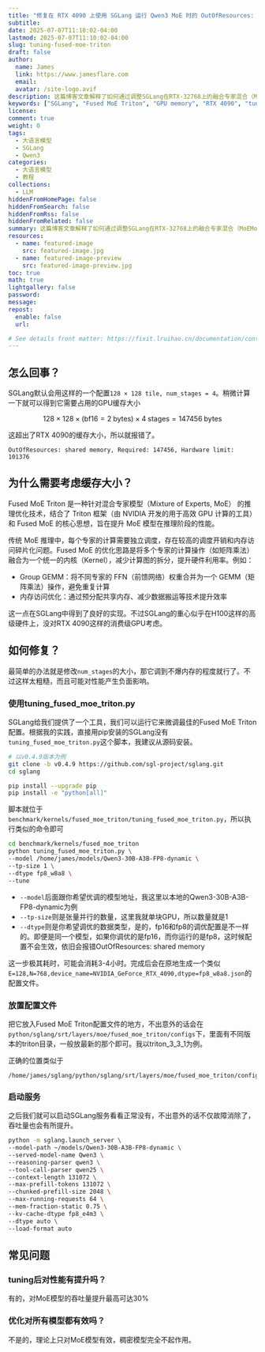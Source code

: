 ```yaml
---
title: "修复在 RTX 4090 上使用 SGLang 运行 Qwen3 MoE 时的 OutOfResources: shared memory 错误"
subtitle:
date: 2025-07-07T11:10:02-04:00
lastmod: 2025-07-07T11:10:02-04:00
slug: tuning-fused-moe-triton
draft: false
author:
  name: James
  link: https://www.jamesflare.com
  email:
  avatar: /site-logo.avif
description: 这篇博客文章解释了如何通过调整SGLang在RTX-32768上的融合专家混合（MoEMoe）Triton配置来解决GPU内存溢出问题，并优化专家混合（MoEMoe）模型的性能。
keywords: ["SGLang", "Fused MoE Triton", "GPU memory", "RTX 4090", "tuning script", "MoE models"]
license:
comment: true
weight: 0
tags:
  - 大语言模型
  - SGLang
  - Qwen3
categories:
  - 大语言模型
  - 教程
collections:
  - LLM
hiddenFromHomePage: false
hiddenFromSearch: false
hiddenFromRss: false
hiddenFromRelated: false
summary: 这篇博客文章解释了如何通过调整SGLang在RTX-32768上的融合专家混合（MoEMoe）Triton配置来解决GPU内存溢出问题，并优化专家混合（MoEMoe）模型的性能。
resources:
  - name: featured-image
    src: featured-image.jpg
  - name: featured-image-preview
    src: featured-image-preview.jpg
toc: true
math: true
lightgallery: false
password:
message:
repost:
  enable: false
  url:

# See details front matter: https://fixit.lruihao.cn/documentation/content-management/introduction/#front-matter
---
```


<!--more-->

## 怎么回事？

SGLang默认会用这样的一个配置`128 × 128 tile, num_stages = 4`。稍微计算一下就可以得到它需要占用的GPU缓存大小

$$128 \times 128 \times ( \text{bf16} = 2 \; \text{bytes} ) \times 4 \; \text{stages} = 147 456 \; \text{bytes}$$

这超出了RTX 4090的缓存大小，所以就报错了。

```console
OutOfResources: shared memory, Required: 147456, Hardware limit: 101376
```

## 为什么需要考虑缓存大小？

Fused MoE Triton 是一种针对混合专家模型（Mixture of Experts, MoE） 的推理优化技术，结合了 Triton 框架（由 NVIDIA 开发的用于高效 GPU 计算的工具）和 Fused MoE 的核心思想，旨在提升 MoE 模型在推理阶段的性能。

传统 MoE 推理中，每个专家的计算需要独立调度，存在较高的调度开销和内存访问碎片化问题。Fused MoE 的优化思路是将多个专家的计算操作（如矩阵乘法）融合为一个统一的内核（Kernel），减少计算图的拆分，提升硬件利用率。例如：

- Group GEMM：将不同专家的 FFN（前馈网络）权重合并为一个 GEMM（矩阵乘法）操作，避免重复计算
- 内存访问优化：通过预分配共享内存、减少数据搬运等技术提升效率

这一点在SGLang中得到了良好的实现。不过SGLang的重心似乎在H100这样的高级硬件上，没对RTX 4090这样的消费级GPU考虑。

## 如何修复？

最简单的办法就是修改`num_stages`的大小，那它调到不爆内存的程度就行了。不过这样太粗糙，而且可能对性能产生负面影响。

### 使用tuning_fused_moe_triton.py

SGLang给我们提供了一个工具，我们可以运行它来微调最佳的Fused MoE Triton配置。根据我的实践，直接用pip安装的SGLang没有`tuning_fused_moe_triton.py`这个脚本，我建议从源码安装。

```bash
# 以v0.4.9版本为例
git clone -b v0.4.9 https://github.com/sgl-project/sglang.git
cd sglang

pip install --upgrade pip
pip install -e "python[all]"
```

脚本就位于`benchmark/kernels/fused_moe_triton/tuning_fused_moe_triton.py`，所以执行类似的命令即可

```bash
cd benchmark/kernels/fused_moe_triton
python tuning_fused_moe_triton.py \
--model /home/james/models/Qwen3-30B-A3B-FP8-dynamic \
--tp-size 1 \
--dtype fp8_w8a8 \
--tune
```

- `--model`后面跟你希望优调的模型地址，我这里以本地的Qwen3-30B-A3B-FP8-dynamic为例
- `--tp-size`则是张量并行的数量，这里我就单块GPU，所以数量就是1
- `--dtype`则是你希望调优的数据类型，是的，fp16和fp8的调优配置是不一样的。即便是同一个模型，如果你调优的是fp16，而你运行的是fp8，这时候配置不会生效，依旧会报错OutOfResources: shared memory

这一步极其耗时，可能会消耗3-4小时。完成后会在原地生成一个类似`E=128,N=768,device_name=NVIDIA_GeForce_RTX_4090,dtype=fp8_w8a8.json`的配置文件。

### 放置配置文件

把它放入Fused MoE Triton配置文件的地方，不出意外的话会在`python/sglang/srt/layers/moe/fused_moe_triton/configs`下，里面有不同版本的triton目录，一般放最新的那个即可。我以triton_3_3_1为例。

正确的位置类似于

```console
/home/james/sglang/python/sglang/srt/layers/moe/fused_moe_triton/configs/triton_3_3_1/E=128,N=768,device_name=NVIDIA_GeForce_RTX_4090,dtype=fp8_w8a8.json
```

### 启动服务

之后我们就可以启动SGLang服务看看正常没有，不出意外的话不仅故障消除了，吞吐量也会有所提升。

```bash {data-open=true}
python -m sglang.launch_server \
--model-path ~/models/Qwen3-30B-A3B-FP8-dynamic \
--served-model-name Qwen3 \
--reasoning-parser qwen3 \
--tool-call-parser qwen25 \
--context-length 131072 \
--max-prefill-tokens 131072 \
--chunked-prefill-size 2048 \
--max-running-requests 64 \
--mem-fraction-static 0.75 \
--kv-cache-dtype fp8_e4m3 \
--dtype auto \
--load-format auto
```

## 常见问题

### tuning后对性能有提升吗？

有的，对MoE模型的吞吐量提升最高可达30%

### 优化对所有模型都有效吗？

不是的，理论上只对MoE模型有效，稠密模型完全不起作用。
